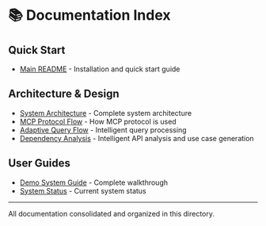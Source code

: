 # 📚 Documentation Index

## Quick Start
- [Main README](../README.md) - Installation and quick start guide

## Architecture & Design
- [System Architecture](ARCHITECTURE.md) - Complete system architecture
- [MCP Protocol Flow](MCP_PROTOCOL.md) - How MCP protocol is used
- [Adaptive Query Flow](ADAPTIVE_QUERY.md) - Intelligent query processing
- [Dependency Analysis](DEPENDENCY_ANALYSIS.md) - Intelligent API analysis and use case generation

## User Guides
- [Demo System Guide](DEMO_GUIDE.md) - Complete walkthrough
- [System Status](STATUS.md) - Current system status

---

All documentation consolidated and organized in this directory.
